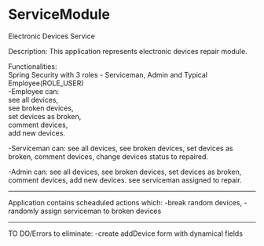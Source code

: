 # ServiceModule
Electronic Devices Service

Description:
This application represents electronic devices repair module.

Functionalities:<br>
Spring Security with 3 roles - Serviceman, Admin and Typical Employee(ROLE_USER)<br>
-Employee can:<br>
see all devices,<br>
see broken devices,<br>
set devices as broken,<br>
comment devices,<br>
add new devices.<br>

-Serviceman can:
see all devices,
see broken devices,
set devices as broken,
comment devices,
change devices status to repaired.

-Admin can:
see all devices,
see broken devices,
set devices as broken,
comment devices,
add new devices.
see serviceman assigned to repair.

<hr>

Application contains scheaduled actions which:
-break random devices,
-randomly assign serviceman to broken devices

<hr>

TO DO/Errors to eliminate:
-create addDevice form with dynamical fields


